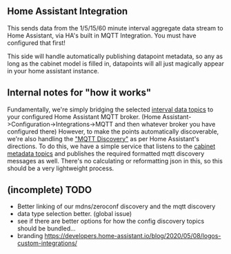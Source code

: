 ## Home Assistant Integration

This sends data from the 1/5/15/60 minute interval aggregate data stream to Home Assistant, via HA's
built in MQTT Integration.  You must have configured that first!

This side will handle automatically publishing datapoint metadata, so any as long
as the cabinet model is filled in, datapoints will all just magically appear in your home
assistant instance.  

## Internal notes for "how it works"

Fundamentally, we're simply bridging the selected [interval data topics](http://FIXME) to your configured
Home Assistant MQTT broker.  (Home Assistant->Configuration->Integrations->MQTT and then whatever broker you have configured there)
However, to make the points automatically discoverable, we're also handling the ["MQTT Discovery"](https://www.home-assistant.io/docs/mqtt/discovery/) as
per Home Assistant's directions.  To do this, we have a simple service that listens to the [cabinet metadata topics](http://FIXME)
and publishes the required formatted mqtt discovery messages as well.  There's no calculating or reformatting json in this,
so this should be a very lightweight process.

## (incomplete) TODO

* Better linking of our mdns/zeroconf discovery and the mqtt discovery
* data type selection better.  (global issue)
* see if there are better options for how the config discovery topics should be bundled...
* branding https://developers.home-assistant.io/blog/2020/05/08/logos-custom-integrations/
